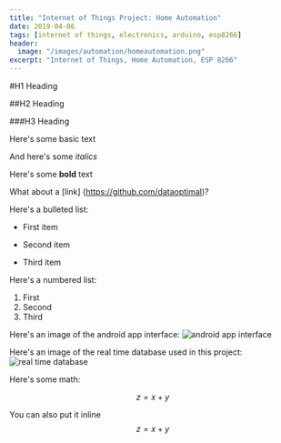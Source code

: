 ```yaml
---
title: "Internet of Things Project: Home Automation"
date: 2019-04-06
tags: [internet of things, electronics, arduino, esp8266]
header:
  image: "/images/automation/homeautomation.png"
excerpt: "Internet of Things, Home Automation, ESP 8266"
---
```


#H1 Heading

##H2 Heading

###H3 Heading

Here's some basic text

And here's some *italics*

Here's some **bold** text

What about a [link] (https://github.com/dataoptimal)?

Here's a bulleted list:
* First item
+ Second item
- Third item

Here's a numbered list:
1. First
2. Second
3. Third

Here's an image of the android app interface:
<img src="{{site.url }}{{site.baseurl }}/images/automation/appinterface.png" alt="android app interface">

Here's an image of the real time database used in this project:
<img src="{{site.url }}{{site.baseurl }}/images/automation/database.png" alt="real time database">

Here's some math:

$$z = x+y$$

You can also put it inline $$z=x+y$$
